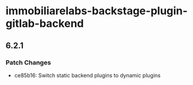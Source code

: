 # immobiliarelabs-backstage-plugin-gitlab-backend

## 6.2.1

### Patch Changes

- ce85b16: Switch static backend plugins to dynamic plugins
